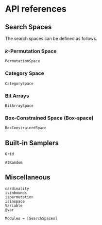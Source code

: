 # API references

## Search Spaces

The search spaces can be defined as follows.

### $k$-Permutation Space

```@docs
PermutationSpace
```

### Category Space

```@docs
CategorySpace
```

### Bit Arrays


```@docs
BitArraySpace
```

### Box-Constrained Space (Box-space)


```@docs
BoxConstrainedSpace
```

## Built-in Samplers

```@docs
Grid
```

```@docs
AtRandom
```

## Miscellaneous

```@docs
cardinality
isinbounds
ispermutation
isinspace
Variable
@var
```

```@autodocs
Modules = [SearchSpaces]
```
